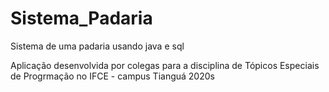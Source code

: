 # Sistema_Padaria
Sistema de uma padaria usando java e sql

Aplicação desenvolvida por colegas para a disciplina de Tópicos Especiais de Progrmação no IFCE - campus Tianguá 2020s
